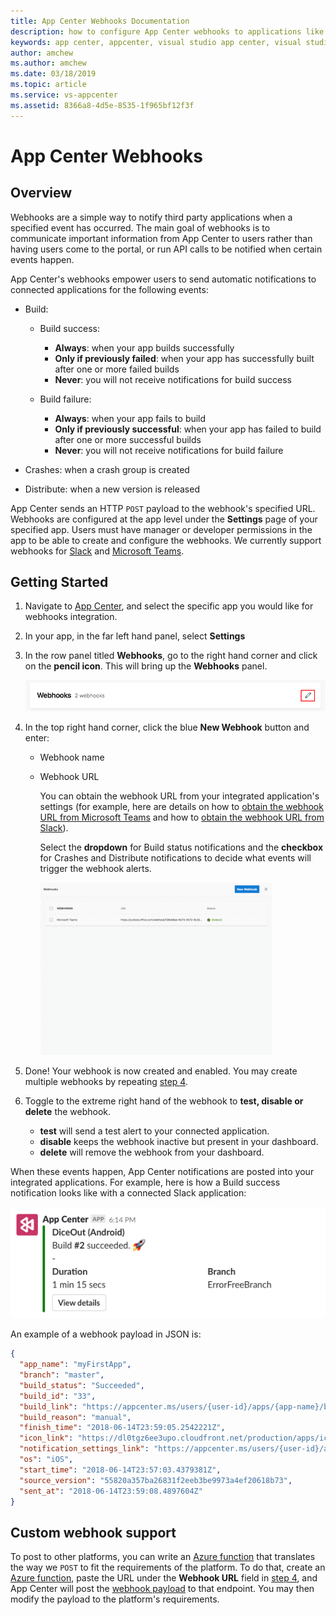 ```yaml
---
title: App Center Webhooks Documentation
description: how to configure App Center webhooks to applications like Slack, Microsoft Teams
keywords: app center, appcenter, visual studio app center, visual studio appcenter, webhook, webhooks, documentation, Slack, Microsoft Teams
author: amchew
ms.author: amchew
ms.date: 03/18/2019
ms.topic: article
ms.service: vs-appcenter
ms.assetid: 8366a8-4d5e-8535-1f965bf12f3f
---
```


# App Center Webhooks
## Overview

Webhooks are a simple way to notify third party applications when a specified event has occurred. The main goal of webhooks is to communicate important information from App Center to users rather than having users come to the portal, or run API calls to be notified when certain events happen. 

App Center's webhooks empower users to send automatic notifications to connected applications for the following events:

- Build: 
  - Build success:
    - **Always**: when your app builds successfully
    - **Only if previously failed**: when your app has successfully built after one or more failed builds
    - **Never**: you will not receive notifications for build success

  - Build failure:
    - **Always**: when your app fails to build
    - **Only if previously successful**: when your app has failed to build after one or more successful builds
    - **Never**: you will not receive notifications for build failure

- Crashes: when a crash group is created
- Distribute: when a new version is released

App Center sends an HTTP `POST` payload to the webhook's specified URL. Webhooks are configured at the app level under the **Settings** page of your specified app. Users must have manager or developer permissions in the app to be able to create and configure the webhooks. We currently support webhooks for [Slack](https://slack.com) and [Microsoft Teams](https://products.office.com/microsoft-teams/group-chat-software). 

## Getting Started

1. Navigate to [App Center](https://appcenter.ms), and select the specific app you would like for webhooks integration.

2. In your app, in the far left hand panel, select **Settings**

3. In the row panel titled **Webhooks**, go to the right hand corner and click on the **pencil icon**. This will bring up the **Webhooks** panel.

    ![How to edit the webhook's settings](media/editWebhook.png)

4. <a name="step4"></a>In the top right hand corner, click the blue **New Webhook** button and enter: 

   - Webhook name
   - Webhook URL

     You can obtain the webhook URL from your integrated application's settings (for example, here are details on how to [obtain the webhook URL from Microsoft Teams](https://docs.microsoft.com/microsoftteams/office-365-custom-connectors#develop-custom-connectors) and how to [obtain the webhook URL from Slack](https://get.slack.help/hc/articles/115005265063-Incoming-WebHooks-for-Slack)). 

     Select the **dropdown** for Build status notifications and the **checkbox** for Crashes and Distribute notifications to decide what events will trigger the webhook alerts. 

     ![How to create a new webhook](media/createNewWebhook.gif)

5. Done! Your webhook is now created and enabled. You may create multiple webhooks by repeating [step 4](#step4).

6. Toggle to the extreme right hand of the webhook to **test, disable or delete** the webhook.  

   - **test** will send a test alert to your connected application.
   - **disable** keeps the webhook inactive but present in your dashboard.
   - **delete** will remove the webhook from your dashboard.

When these events happen, App Center notifications are posted into your integrated applications. For example, here is how a Build success notification looks like with a connected Slack application: 

   ![Build success notification on Slack](media/buildSuccessNotificationOnSlack.png)

An example of a <a name="webhookPayload"></a>webhook payload in JSON is:

```JSON
{
  "app_name": "myFirstApp",
  "branch": "master",
  "build_status": "Succeeded",
  "build_id": "33",
  "build_link": "https://appcenter.ms/users/{user-id}/apps/{app-name}/build/branches/master/builds/33",
  "build_reason": "manual",
  "finish_time": "2018-06-14T23:59:05.2542221Z",
  "icon_link": "https://dl0tgz6ee3upo.cloudfront.net/production/apps/icons/000/590/821/original/0c9130028703e417a6a0df02c6b587f0.png",
  "notification_settings_link": "https://appcenter.ms/users/{user-id}/apps/{app-name}/settings/notifications",
  "os": "iOS",
  "start_time": "2018-06-14T23:57:03.4379381Z",
  "source_version": "55820a357ba26831f2eeb3be9973a4ef20618b73",
  "sent_at": "2018-06-14T23:59:08.4897604Z"
}
```

## Custom webhook support

To post to other platforms, you can write an [Azure function](https://docs.microsoft.com/azure/azure-functions/functions-create-serverless-api) that translates the way we `POST` to fit the requirements of the platform. To do that, create an [Azure function](https://docs.microsoft.com/azure/azure-functions/functions-create-serverless-api), paste the URL under the **Webhook URL** field in [step 4](#step4), and App Center will post the [webhook payload](#webhookPayload) to that endpoint. You may then modify the payload to the platform's requirements.
